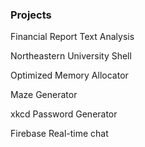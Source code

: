 <h3> Projects </h3>

Financial Report Text Analysis  <a href="https://github.com/pickdani/sec-stock-predicting"><i class="fab fa-github"></i></a>

Northeastern University Shell

Optimized Memory Allocator

Maze Generator

xkcd Password Generator

Firebase Real-time chat

